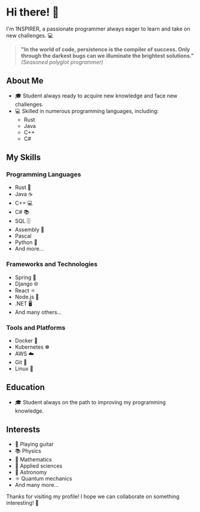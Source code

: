 # Hi there! 👋

I'm 1NSPIRER, a passionate programmer always eager to learn and take on new challenges. 💻

> **"In the world of code, persistence is the compiler of success. Only through the darkest bugs can we illuminate the brightest solutions."**  
> *(Seasoned polyglot programmer)*

## About Me

- 🎓 Student always ready to acquire new knowledge and face new challenges.
- 💻 Skilled in numerous programming languages, including:
  - Rust
  - Java
  - C++
  - C#

## My Skills

### Programming Languages
- Rust 🦀
- Java ☕
- C++ 💻
- C# 📚
- SQL 🗄️
- Assembly 🔧
- Pascal
- Python 🐍
- And more...

### Frameworks and Technologies
- Spring 🌱
- Django 🌐
- React ⚛️
- Node.js 🌿
- .NET 🖥️
- And many others...

### Tools and Platforms
- Docker 🐳
- Kubernetes ☸️
- AWS ☁️
- Git 🚀
- Linux 🐧

## Education

- 🎓 Student always on the path to improving my programming knowledge.

## Interests

- 🎸 Playing guitar
- 📚 Physics
- 🧮 Mathematics
- 🧪 Applied sciences
- 🔭 Astronomy
- ⚛️ Quantum mechanics
- And many more...
<!--
## Get in Touch

- 📧 (mailto:youremail@example.com)
- 🌐 (https://www.linkedin.com/in/yourprofile)
- 🐦 Twitter(https://twitter.com/yourprofile)
-->
Thanks for visiting my profile! I hope we can collaborate on something interesting! 🚀
